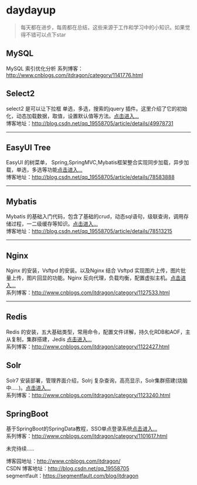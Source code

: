 # daydayup
> 每天都在进步，每周都在总结，这些来源于工作和学习中的小知识。如果觉得不错可以点下star

## MySQL
MySQL 索引优化分析
系列博客：http://www.cnblogs.com/itdragon/category/1141776.html

## Select2
select2 是可以让下拉框 单选，多选，搜索的jquery 插件。这里介绍了它的初始化，动态加载数据，取值，设置默认值等方法。[点击进入...](https://github.com/ITDragonBlog/daydayup/tree/master/JQuery-select2/select2-4.0.0)    
博客地址：http://blog.csdn.net/qq_19558705/article/details/49978731
***

## EasyUI Tree
EasyUI 的树菜单， Spring,SpringMVC,Mybatis框架整合实现同步加载，异步加载，单选，多选等功能[点击进入...](https://github.com/ITDragonBlog/daydayup/tree/master/EasyUI/EasyUI-tree)      
博客地址：http://blog.csdn.net/qq_19558705/article/details/78583888

***

## Mybatis
Mybatis 的基础入门代码，包含了基础的crud，动态sql语句，级联查询，调用存储过程，一二级缓存等知识。[点击进入...](https://github.com/ITDragonBlog/daydayup/tree/master/mybatis/mybatis-basic)      
博客地址：http://blog.csdn.net/qq_19558705/article/details/78513215

***

## Nginx
Nginx 的安装，Vsftpd 的安装。以及Nginx 结合 Vsftpd 实现图片上传，图片批量上传，图片回显的功能。Nginx 反向代理，负载均衡，配置虚拟主机。[点击进入...](https://github.com/ITDragonBlog/daydayup/tree/master/Nginx)  
系列博客：http://www.cnblogs.com/itdragon/category/1127533.html

***
## Redis
Redis 的安装，五大基础类型，常用命令，配置文件详解，持久化RDB和AOF，主从复制，集群搭建，Jedis [点击进入...](https://github.com/ITDragonBlog/daydayup/tree/master/Redis)     
系列博客：http://www.cnblogs.com/itdragon/category/1122427.html

## Solr
Solr7 安装部署，管理界面介绍，Solrj 复杂查询，高亮显示，Solr集群搭建(烧脑中.....)。[点击进入...](https://github.com/ITDragonBlog/daydayup/tree/master/Solr)  
系列博客：http://www.cnblogs.com/itdragon/category/1123240.html

## SpringBoot
基于SpringBoot的SpringData教程，SSO单点登录系统[点击进入...](https://github.com/ITDragonBlog/daydayup/tree/master/SpringBoot)  
系列博客：http://www.cnblogs.com/itdragon/category/1101617.html

未完待续.....

博客园地址：http://www.cnblogs.com/itdragon/  
CSDN 博客地址：http://blog.csdn.net/qq_19558705  
segmentfault：https://segmentfault.com/blog/itdragon  

